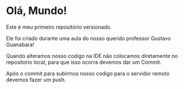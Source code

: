 # Olá, Mundo!
 Este é meu primeiro repositório versionado.

 Ele foi criado durante uma aula do nosso querido professor Gustavo Guanabara!

 Quando alteramos nosso codigo na IDE não colocamos diretamente no repositorio local, para que isso ocorra devemos dar um Commit.

 Após o commit para subirmos nosso codigo para o servidor remoto devemos fazer um push.